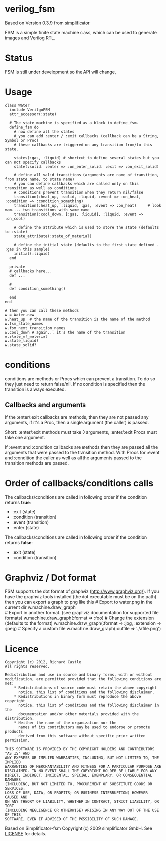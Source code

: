 verilog_fsm
==

Based on Version 0.3.9 from [simplificator](https://github.com/simplificator/fsm)

FSM is a simple finite state machine class, which can be used to generate images and Verilog RTL.

Status
==
FSM is still under development so the API will change,

Usage
==
    
    class Water
      include VerilgoFSM
      attr_accessor(:state)

      # The state machine is specified as a block in define_fsm.
      define_fsm do
        # now define all the states
        # you can add :enter / :exit callbacks (callback can be a String, Symbol or Proc)
        # these callbacks are triggered on any transition from/to this state.
        
        states(:gas, :liquid) # shortcut to define several states but you can not specify callbacks
        state(:solid, :enter => :on_enter_solid, :exit => :on_exit_solid)
        
        # define all valid transitions (arguments are name of transition, from state name, to state name)
        # you can define callbacks which are called only on this transition as well as conditions 
        # conditions prevent transition when they return nil/false
        transition(:heat_up, :solid, :liquid, :event => :on_heat, :condition => :condition_something)
        transition(:heat_up, :liquid, :gas, :event => :on_heat)     # look mam.... two transitions with same name
        transition(:cool_down, [:gas, :liquid], :liquid, :event => :on_cool)
        
        # define the attribute which is used to store the state (defaults to :state)
        state_attribute(:state_of_material)
        
        # define the initial state (defaults to the first state defined - :gas in this sample)
        initial(:liquid)
      end
      
      private
      # callbacks here...
      def ...
      
      # 
      def condition_something()
        
      end
    end
    
    # then you can call these methods
    w = Water.new
    w.heat_up  # the name of the transition is the name of the method
    w.fsm_state_names
    w.fsm_next_transition_names
    w.cool_down # again... it's the name of the transition
    w.state_of_material
    w.state_liquid?
    w.state_solid?
    
    
conditions
==

conditions are methods or Procs which can prevent a transition. 
To do so they just need to return false/nil. If no condition is specified
then the transition is always executed.

## Callbacks and arguments
If the :enter/:exit callbacks are methods, then they are not
passed any arguments, if it's a Proc, then a single argument
(the caller) is passed. 

Short: :enter/:exit methods must take 0 arguments, :enter/:exit Procs must take one argument.

If :event and :condition callbacks are methods then they are passed 
all the arguments that were passed to the transition method. With 
Procs for :event and :condition the caller as well as all the arguments 
passed to the transition methods are passed.

   
Order of callbacks/conditions calls
==

The callbacks/conditions are called in following order if the condition returns __true__:
  * :exit (state)
  * :condition (transition)
  * :event (transition)
  * :enter (state) 
  
The callbacks/conditions are called in following order if the condition returns __false__:
  * :exit (state)
  * :condition (transition)


Graphviz / Dot format
==

FSM supports the dot format of graphviz (http://www.graphviz.org/).
If you have the graphviz tools installed (the dot executable must be on the path) then
you can export a graph to png like this
    # Export to water.png in the current dir
    w.machine.draw_graph    
    # Export in another format. (see graphviz documentation for supported file formats)
    w.machine.draw_graph(:format => :foo)
    # Change the extension (defaults to the format)
    w.machine.draw_graph(:format => :jpg, :extension => :jpeg)
    # Specify a custom file
    w.machine.draw_graph(:outfile => './afile.png')
  
Licence
==

    Copyright (c) 2012, Richard Castle
    All rights reserved.

    Redistribution and use in source and binary forms, with or without
    modification, are permitted provided that the following conditions are met:
        * Redistributions of source code must retain the above copyright
          notice, this list of conditions and the following disclaimer.
        * Redistributions in binary form must reproduce the above copyright
          notice, this list of conditions and the following disclaimer in the
          documentation and/or other materials provided with the distribution.
        * Neither the name of the organization nor the
          names of its contributors may be used to endorse or promote products
          derived from this software without specific prior written permission.

    THIS SOFTWARE IS PROVIDED BY THE COPYRIGHT HOLDERS AND CONTRIBUTORS "AS IS" AND
    ANY EXPRESS OR IMPLIED WARRANTIES, INCLUDING, BUT NOT LIMITED TO, THE IMPLIED
    WARRANTIES OF MERCHANTABILITY AND FITNESS FOR A PARTICULAR PURPOSE ARE
    DISCLAIMED. IN NO EVENT SHALL THE COPYRIGHT HOLDER BE LIABLE FOR ANY
    DIRECT, INDIRECT, INCIDENTAL, SPECIAL, EXEMPLARY, OR CONSEQUENTIAL DAMAGES
    (INCLUDING, BUT NOT LIMITED TO, PROCUREMENT OF SUBSTITUTE GOODS OR SERVICES;
    LOSS OF USE, DATA, OR PROFITS; OR BUSINESS INTERRUPTION) HOWEVER CAUSED AND
    ON ANY THEORY OF LIABILITY, WHETHER IN CONTRACT, STRICT LIABILITY, OR TORT
    (INCLUDING NEGLIGENCE OR OTHERWISE) ARISING IN ANY WAY OUT OF THE USE OF THIS
    SOFTWARE, EVEN IF ADVISED OF THE POSSIBILITY OF SUCH DAMAGE.

Based on Simplificator-fsm
Copyright (c) 2009 simplificator GmbH. See [LICENSE](https://github.com/simplificator/fsm/blob/master/LICENSE) for details.
